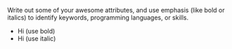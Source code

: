 Write out some of your awesome attributes, and use emphasis (like bold or italics) to identify keywords, programming languages, or skills. 
- Hi (use bold)
- Hi (use italic)

